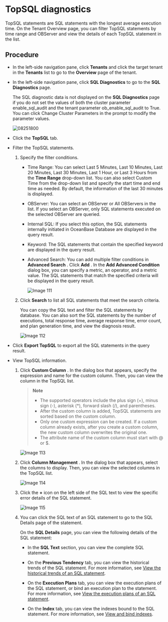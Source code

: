 # TopSQL diagnostics

TopSQL statements are SQL statements with the longest average execution time. On the Tenant Overview page, you can filter TopSQL statements by time range and OBServer and view the details of each TopSQL statement in the list.

## Procedure

* In the left-side navigation pane, click **Tenants** and click the target tenant in the **Tenants** list to go to the **Overview** page of the tenant.

* In the left-side navigation pane, click **SQL Diagnostics** to go to the **SQL Diagnostics** page.

  The SQL diagnostic data is not displayed on the **SQL Diagnostics** page if you do not set the values of both the cluster parameter enable_sql_audit and the tenant parameter ob_enable_sql_audit to True. You can click Change Cluster Parameters in the prompt to modify the parameter values.

  ![08251800](https://help-static-aliyun-doc.aliyuncs.com/assets/img/en-US/8031748461/p312497.png)
  
* Click the **TopSQL** tab.

* Filter the TopSQL statements.

  1. Specify the filter conditions.

     * Time Range: You can select Last 5 Minutes, Last 10 Minutes, Last 20 Minutes, Last 30 Minutes, Last 1 Hour, or Last 3 Hours from the **Time Range** drop-down list. You can also select Custom Time from the drop-down list and specify the start time and end time as needed. By default, the information of the last 30 minutes is displayed.

     * OBServer: You can select an OBServer or All OBServers in the list. If you select an OBServer, only SQL statements executed on the selected OBServer are queried.

     * Internal SQL: If you select this option, the SQL statements internally initiated in OceanBase Database are displayed in the query result.

     * Keyword: The SQL statements that contain the specified keyword are displayed in the query result.

     * Advanced Search: You can add multiple filter conditions in **Advanced Search** . Click **Add** . In the **Add Advanced Condition** dialog box, you can specify a metric, an operator, and a metric value. The SQL statements that match the specified criteria will be displayed in the query result.

       ![Image 111](https://help-static-aliyun-doc.aliyuncs.com/assets/img/en-US/6724633561/p440505.png)

  2. Click **Search** to list all SQL statements that meet the search criteria.

     You can copy the SQL text and filter the SQL statements by database. You can also sort the SQL statements by the number of executions, total response time, average response time, error count, and plan generation time, and view the diagnosis result.

      ![Image 112](https://obbusiness-private.oss-cn-shanghai.aliyuncs.com/doc/img/ocp/topsql2.png)
  
* Click **Export TopSQL** to export all the SQL statements in the query result.

* View TopSQL information.

  1. Click **Custom Column** . In the dialog box that appears, specify the expression and name for the custom column. Then, you can view the column in the TopSQL list.

     > **Note**
     >
     > * The supported operators include the plus sign (+), minus sign (-), asterisk (\*), forward slash (/), and parentheses.
     > * After the custom column is added, TopSQL statements are sorted based on the custom column.
     > * Only one custom expression can be created. If a custom column already exists, after you create a custom column, the new custom column overwrites the original one.
     > * The attribute name of the custom column must start with @ or $.

     ![Image 113](https://help-static-aliyun-doc.aliyuncs.com/assets/img/en-US/6724633561/p440509.png)

  2. Click **Column Management** . In the dialog box that appears, select the columns to display. Then, you can view the selected columns in the TopSQL list.

     ![Image 114](https://help-static-aliyun-doc.aliyuncs.com/assets/img/en-US/5724633561/p440510.png)

  3. Click the **+** icon on the left side of the SQL text to view the specific error details of the SQL statement.

     ![Image 115](https://obbusiness-private.oss-cn-shanghai.aliyuncs.com/doc/img/ocp/topsql%E8%AF%A6%E6%83%852.png)

  4. You can click the SQL text of an SQL statement to go to the SQL Details page of the statement.

     On the **SQL Details** page, you can view the following details of the SQL statement:

     * In the **SQL Text** section, you can view the complete SQL statement.

     * On the **Previous Tendency** tab, you can view the historical trends of the SQL statement. For more information, see [View the historical trends of an SQL statement](3.view-sql-details.md).

     * On the **Execution Plans** tab, you can view the execution plans of the SQL statement, or bind an execution plan to the statement. For more information, see [View the execution plans of an SQL statement](3.view-sql-details.md).

     * On the **Index** tab, you can view the indexes bound to the SQL statement. For more information, see [View and bind indexes](5.view-sql-details.md).
